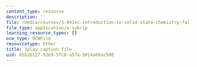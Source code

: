 ```yaml
---
content_type: resource
description: ''
file: /media/courses/3-091sc-introduction-to-solid-state-chemistry-fall-2010/85b2b12792e95fc8a57a5014a66ac508_kI7D2lkcF8E.srt
file_type: application/x-subrip
learning_resource_types: []
ocw_type: OCWFile
resourcetype: Other
title: 3play caption file
uid: 85b2b127-92e9-5fc8-a57a-5014a66ac508
---
```

